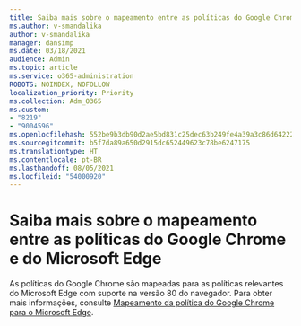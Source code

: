 ```yaml
---
title: Saiba mais sobre o mapeamento entre as políticas do Google Chrome e do Microsoft Edge
ms.author: v-smandalika
author: v-smandalika
manager: dansimp
ms.date: 03/18/2021
audience: Admin
ms.topic: article
ms.service: o365-administration
ROBOTS: NOINDEX, NOFOLLOW
localization_priority: Priority
ms.collection: Adm_O365
ms.custom:
- "8219"
- "9004596"
ms.openlocfilehash: 552be9b3db90d2ae5bd831c25dec63b249fe4a39a3c86d64222cdaf8297f1043
ms.sourcegitcommit: b5f7da89a650d2915dc652449623c78be6247175
ms.translationtype: HT
ms.contentlocale: pt-BR
ms.lasthandoff: 08/05/2021
ms.locfileid: "54000920"
---
```

# <a name="learn-about-mapping-between-google-chromes-and-microsoft-edges-policies"></a>Saiba mais sobre o mapeamento entre as políticas do Google Chrome e do Microsoft Edge

As políticas do Google Chrome são mapeadas para as políticas relevantes do Microsoft Edge com suporte na versão 80 do navegador. Para obter mais informações, consulte [Mapeamento da política do Google Chrome para o Microsoft Edge](https://docs.microsoft.com/deployedge/microsoft-edge-policy-map-chrome-to-newedge).

